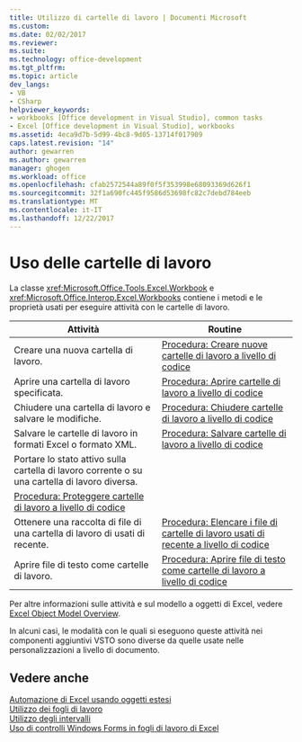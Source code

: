 ```yaml
---
title: Utilizzo di cartelle di lavoro | Documenti Microsoft
ms.custom: 
ms.date: 02/02/2017
ms.reviewer: 
ms.suite: 
ms.technology: office-development
ms.tgt_pltfrm: 
ms.topic: article
dev_langs:
- VB
- CSharp
helpviewer_keywords:
- workbooks [Office development in Visual Studio], common tasks
- Excel [Office development in Visual Studio], workbooks
ms.assetid: 4eca9d7b-5d99-4bc8-9d05-13714f017909
caps.latest.revision: "14"
author: gewarren
ms.author: gewarren
manager: ghogen
ms.workload: office
ms.openlocfilehash: cfab2572544a89f0f5f353998e68093369d626f1
ms.sourcegitcommit: 32f1a690fc445f9586d53698fc82c7debd784eeb
ms.translationtype: MT
ms.contentlocale: it-IT
ms.lasthandoff: 12/22/2017
---
```

# <a name="working-with-workbooks"></a>Uso delle cartelle di lavoro
  La classe <xref:Microsoft.Office.Tools.Excel.Workbook> e <xref:Microsoft.Office.Interop.Excel.Workbooks> contiene i metodi e le proprietà usati per eseguire attività con le cartelle di lavoro.  
  
|Attività|Routine|  
|----------|---------------|  
|Creare una nuova cartella di lavoro.|[Procedura: Creare nuove cartelle di lavoro a livello di codice](../vsto/how-to-programmatically-create-new-workbooks.md)|  
|Aprire una cartella di lavoro specificata.|[Procedura: Aprire cartelle di lavoro a livello di codice](../vsto/how-to-programmatically-open-workbooks.md)|  
|Chiudere una cartella di lavoro e salvare le modifiche.|[Procedura: Chiudere cartelle di lavoro a livello di codice](../vsto/how-to-programmatically-close-workbooks.md)|  
|Salvare le cartelle di lavoro in formati Excel o formato XML.|[Procedura: Salvare cartelle di lavoro a livello di codice](../vsto/how-to-programmatically-save-workbooks.md)|  
|Portare lo stato attivo sulla cartella di lavoro corrente o su una cartella di lavoro diversa.|  
|[Procedura: Proteggere cartelle di lavoro a livello di codice](../vsto/how-to-programmatically-protect-workbooks.md)|  
|Ottenere una raccolta di file di una cartella di lavoro di usati di recente.|[Procedura: Elencare i file di cartelle di lavoro usati di recente a livello di codice](../vsto/how-to-programmatically-list-recently-used-workbook-files.md)|  
|Aprire file di testo come cartelle di lavoro.|[Procedura: Aprire file di testo come cartelle di lavoro a livello di codice](../vsto/how-to-programmatically-open-text-files-as-workbooks.md)|  
  
 Per altre informazioni sulle attività e sul modello a oggetti di Excel, vedere [Excel Object Model Overview](../vsto/excel-object-model-overview.md).  
  
 In alcuni casi, le modalità con le quali si eseguono queste attività nei componenti aggiuntivi VSTO sono diverse da quelle usate nelle personalizzazioni a livello di documento.  
  
## <a name="see-also"></a>Vedere anche  
 [Automazione di Excel usando oggetti estesi](../vsto/automating-excel-by-using-extended-objects.md)   
 [Utilizzo dei fogli di lavoro](../vsto/working-with-worksheets.md)   
 [Utilizzo degli intervalli](../vsto/working-with-ranges.md)   
 [Uso di controlli Windows Forms in fogli di lavoro di Excel](../vsto/using-windows-forms-controls-on-excel-worksheets.md)  
  
  